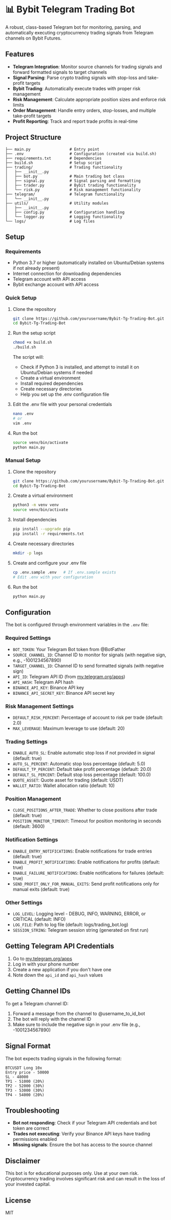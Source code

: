 # 📊 Bybit Telegram Trading Bot

A robust, class-based Telegram bot for monitoring, parsing, and automatically executing cryptocurrency trading signals from Telegram channels on Bybit Futures.

## Features

- **Telegram Integration**: Monitor source channels for trading signals and forward formatted signals to target channels
- **Signal Parsing**: Parse crypto trading signals with stop-loss and take-profit targets
- **Bybit Trading**: Automatically execute trades with proper risk management
- **Risk Management**: Calculate appropriate position sizes and enforce risk limits
- **Order Management**: Handle entry orders, stop-losses, and multiple take-profit targets
- **Profit Reporting**: Track and report trade profits in real-time

## Project Structure

```
├── main.py                 # Entry point
├── .env                    # Configuration (created via build.sh)
├── requirements.txt        # Dependencies
├── build.sh                # Setup script
├── trading/                # Trading functionality
│   ├── __init__.py
│   ├── bot.py              # Main trading bot class
│   ├── signal.py           # Signal parsing and formatting
│   ├── trader.py           # Bybit trading functionality
│   └── risk.py             # Risk management functionality
├── telegram/               # Telegram functionality
│   └── __init__.py
├── utils/                  # Utility modules
│   ├── __init__.py
│   ├── config.py           # Configuration handling
│   └── logger.py           # Logging functionality
└── logs/                   # Log files
```

## Setup

### Requirements

- Python 3.7 or higher (automatically installed on Ubuntu/Debian systems if not already present)
- Internet connection for downloading dependencies
- Telegram account with API access
- Bybit exchange account with API access

### Quick Setup

1. Clone the repository
   ```bash
   git clone https://github.com/yourusername/Bybit-Tg-Trading-Bot.git
   cd Bybit-Tg-Trading-Bot
   ```

2. Run the setup script
   ```bash
   chmod +x build.sh
   ./build.sh
   ```
   
   The script will:
   - Check if Python 3 is installed, and attempt to install it on Ubuntu/Debian systems if needed
   - Create a virtual environment
   - Install required dependencies
   - Create necessary directories
   - Help you set up the .env configuration file
   
3. Edit the .env file with your personal credentials
   ```bash
   nano .env
   # or
   vim .env
   ```

4. Run the bot
   ```bash
   source venv/bin/activate
   python main.py
   ```

### Manual Setup

1. Clone the repository
   ```bash
   git clone https://github.com/yourusername/Bybit-Tg-Trading-Bot.git
   cd Bybit-Tg-Trading-Bot
   ```

2. Create a virtual environment
   ```bash
   python3 -m venv venv
   source venv/bin/activate
   ```

3. Install dependencies
   ```bash
   pip install --upgrade pip
   pip install -r requirements.txt
   ```

4. Create necessary directories
   ```bash
   mkdir -p logs
   ```

5. Create and configure your .env file
   ```bash
   cp .env.sample .env   # If .env.sample exists
   # Edit .env with your configuration
   ```

6. Run the bot
   ```bash
   python main.py
   ```

## Configuration

The bot is configured through environment variables in the `.env` file:

### Required Settings

- `BOT_TOKEN`: Your Telegram Bot token from @BotFather
- `SOURCE_CHANNEL_ID`: Channel ID to monitor for signals (with negative sign, e.g., -1001234567890)
- `TARGET_CHANNEL_ID`: Channel ID to send formatted signals (with negative sign)
- `API_ID`: Telegram API ID (from [my.telegram.org/apps](https://my.telegram.org/apps))
- `API_HASH`: Telegram API hash
- `BINANCE_API_KEY`: Binance API key
- `BINANCE_API_SECRET_KEY`: Binance API secret key

### Risk Management Settings

- `DEFAULT_RISK_PERCENT`: Percentage of account to risk per trade (default: 2.0)
- `MAX_LEVERAGE`: Maximum leverage to use (default: 20)

### Trading Settings

- `ENABLE_AUTO_SL`: Enable automatic stop loss if not provided in signal (default: true)
- `AUTO_SL_PERCENT`: Automatic stop loss percentage (default: 5.0)
- `DEFAULT_TP_PERCENT`: Default take profit percentage (default: 20.0)
- `DEFAULT_SL_PERCENT`: Default stop loss percentage (default: 100.0)
- `QUOTE_ASSET`: Quote asset for trading (default: USDT)
- `WALLET_RATIO`: Wallet allocation ratio (default: 10)

### Position Management

- `CLOSE_POSITIONS_AFTER_TRADE`: Whether to close positions after trade (default: true)
- `POSITION_MONITOR_TIMEOUT`: Timeout for position monitoring in seconds (default: 3600)

### Notification Settings

- `ENABLE_ENTRY_NOTIFICATIONS`: Enable notifications for trade entries (default: true)
- `ENABLE_PROFIT_NOTIFICATIONS`: Enable notifications for profits (default: true)
- `ENABLE_FAILURE_NOTIFICATIONS`: Enable notifications for failures (default: true)
- `SEND_PROFIT_ONLY_FOR_MANUAL_EXITS`: Send profit notifications only for manual exits (default: true)

### Other Settings

- `LOG_LEVEL`: Logging level - DEBUG, INFO, WARNING, ERROR, or CRITICAL (default: INFO)
- `LOG_FILE`: Path to log file (default: logs/trading_bot.log)
- `SESSION_STRING`: Telegram session string (generated on first run)

## Getting Telegram API Credentials

1. Go to [my.telegram.org/apps](https://my.telegram.org/apps)
2. Log in with your phone number
3. Create a new application if you don't have one
4. Note down the `api_id` and `api_hash` values

## Getting Channel IDs

To get a Telegram channel ID:

1. Forward a message from the channel to @username_to_id_bot
2. The bot will reply with the channel ID
3. Make sure to include the negative sign in your .env file (e.g., -1001234567890)

## Signal Format

The bot expects trading signals in the following format:

```
BTCUSDT Long 10x
Entry price - 50000
SL - 48000
TP1 - 51000 (20%)
TP2 - 52000 (30%)
TP3 - 53000 (30%)
TP4 - 54000 (20%)
```

## Troubleshooting

- **Bot not responding**: Check if your Telegram API credentials and bot token are correct
- **Trades not executing**: Verify your Binance API keys have trading permissions enabled
- **Missing signals**: Ensure the bot has access to the source channel

## Disclaimer

This bot is for educational purposes only. Use at your own risk. Cryptocurrency trading involves significant risk and can result in the loss of your invested capital.

## License

MIT